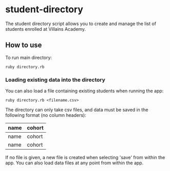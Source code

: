 # student-directory #

The student directory script allows you to create and manage the list of students enrolled at Villains Academy.

## How to use ##

To run main directory:

```shell
ruby directory.rb
```

### Loading existing data into the directory ###

You can also load a file containing existing students when running the app:

```shell
ruby directory.rb <filename.csv>
```  
The directory can only take csv files, and data must be saved in the following format (no column headers):

| name | cohort |
| ---- | ------ |
| name | cohort |
| name | cohort |

If no file is given, a new file is created when selecting 'save' from within the app. You can also load data files at any point from within the app. 
